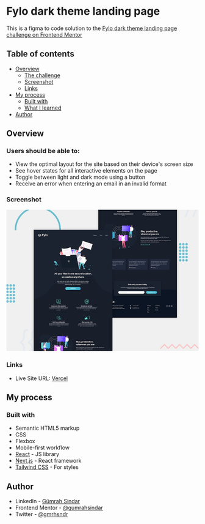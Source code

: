 # Fylo dark theme landing page

This is a figma to code solution to the [Fylo dark theme landing page challenge on Frontend Mentor](https://www.frontendmentor.io/challenges/fylo-dark-theme-landing-page-5ca5f2d21e82137ec91a50fd)

## Table of contents

- [Overview](#overview)
  - [The challenge](#the-challenge)
  - [Screenshot](#screenshot)
  - [Links](#links)
- [My process](#my-process)
  - [Built with](#built-with)
  - [What I learned](#what-i-learned)
- [Author](#author)

## Overview

### Users should be able to:

- View the optimal layout for the site based on their device's screen size
- See hover states for all interactive elements on the page
- Toggle between light and dark mode using a button
- Receive an error when entering an email in an invalid format

### Screenshot

![](./preview.jpg)

### Links

- Live Site URL: [Vercel](https://fylo-landing-page-with-dark-theme-five.vercel.app)

## My process

### Built with

- Semantic HTML5 markup
- CSS
- Flexbox
- Mobile-first workflow
- [React](https://react.dev/) - JS library
- [Next.js](https://nextjs.org/) - React framework
- [Tailwind CSS](https://styled-components.com/) - For styles

## Author

- LinkedIn - [Gümrah Sindar](https://www.linkedin.com/in/gumrahsindar/)
- Frontend Mentor - [@gumrahsindar](https://www.frontendmentor.io/profile/gumrahsindar)
- Twitter - [@gmrhsndr](https://twitter.com/gmrhsndr)
